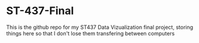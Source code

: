 # ST-437-Final

This is the github repo for my ST437 Data Vizualization final project, storing things here so that I don't lose them transfering between computers

